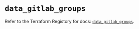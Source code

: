 # `data_gitlab_groups`

Refer to the Terraform Registory for docs: [`data_gitlab_groups`](https://registry.terraform.io/providers/gitlabhq/gitlab/16.1.0/docs/data-sources/groups).
